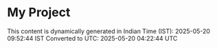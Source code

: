# My Project

This content is dynamically generated in Indian Time (IST): 2025-05-20 09:52:44 IST
Converted to UTC: 2025-05-20 04:22:44 UTC
